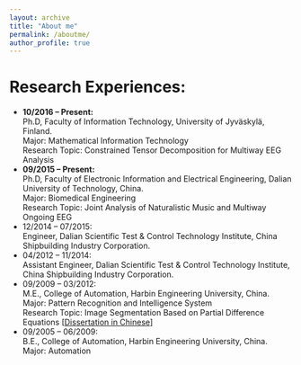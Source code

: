 ```yaml
---
layout: archive
title: "About me"
permalink: /aboutme/
author_profile: true
---
```


Research Experiences:
======
- **10/2016 – Present:**<br>
Ph.D, Faculty of Information Technology, University of Jyväskylä, Finland.<br>
Major: Mathematical Information Technology<br>
Research Topic: Constrained Tensor Decomposition for Multiway EEG Analysis<br>
- **09/2015 – Present:**<br>
Ph.D, Faculty of Electronic Information and Electrical Engineering, Dalian University of Technology, China.<br>
Major: Biomedical Engineering<br>
Research Topic: Joint Analysis of Naturalistic Music and Multiway Ongoing EEG<br>
- 12/2014 – 07/2015:<br>
Engineer, Dalian Scientific Test & Control Technology Institute, China Shipbuilding Industry Corporation.<br>
- 04/2012 – 11/2014:<br>
Assistant Engineer, Dalian Scientific Test & Control Technology Institute, China Shipbuilding Industry Corporation.<br>
- 09/2009 – 03/2012:<br>
M.E., College of Automation, Harbin Engineering University, China.<br>
Major: Pattern Recognition and Intelligence System<br>
Research Topic: Image Segmentation Based on Partial Difference Equations [<a href="http://kns.cnki.net/KCMS/detail/detail.aspx?dbname=CMFD201301&filename=1012518274.nh" target="_blank">Dissertation in Chinese</a>]<br>
- 09/2005 – 06/2009:<br>
B.E., College of Automation, Harbin Engineering University, China.<br>
Major: Automation
